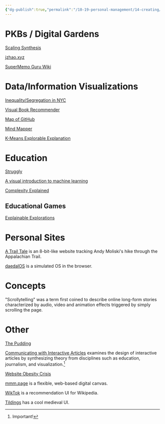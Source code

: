 ```yaml
---
{"dg-publish":true,"permalink":"/10-19-personal-management/14-creating/14-01-inspiration/website-inspiration/","tags":[" #inspiration/websites"]}
---
```



# PKBs / Digital Gardens

[Scaling Synthesis](https://scalingsynthesis.com/)

[jzhao.xyz](https://jzhao.xyz/)

[SuperMemo Guru Wiki](https://supermemo.guru/wiki/SuperMemo_Guru)

# Data/Information Visualizations 

[Inequality/Segregation in NYC](https://rayortigas.github.io/cs171-inequality-in-nyc/)

[Visual Book Recommender](https://nathanrooy.github.io/posts/2023-04-12/visual-book-recommender/)

[Map of GitHub](https://anvaka.github.io/map-of-github/#2/0/0)

[Mind Mapper](https://dynamicapproach.dev/infoPages/mindmapper)

[K-Means Explorable Explanation](https://k-means-explorable.vercel.app/)

# Education 

[Struggly](https://www.struggly.com/)

[A visual introduction to machine learning](http://www.r2d3.us/visual-intro-to-machine-learning-part-1/)

[Complexity Explained](https://complexityexplained.github.io/)

## Educational Games

[Explainable Explorations](https://explorabl.es/)

# Personal Sites

[A Trail Tale](https://atrailtale.com/) is an 8-bit-like website tracking Andy Moliski's hike through the Appalachian Trail.

[daedalOS](https://dustinbrett.com/) is a simulated OS in the browser.

# Concepts

"Scrollytelling" was a term first coined to describe online long-form stories characterized by audio, video and animation effects triggered by simply scrolling the page.

# Other

[The Pudding](https://pudding.cool/)

[Communicating with Interactive Articles](https://distill.pub/2020/communicating-with-interactive-articles/) examines the design of interactive articles by synthesizing theory from disciplines such as education, journalism, and visualization.[^1]

[Website Obesity Crisis](https://idlewords.com/talks/website_obesity.htm)

[mmm.page](https://build.mmm.page/explore) is a flexible, web-based digital canvas.

[WikTok](https://wiktok.org/) is a recommendation UI for Wikipedia.

[Tildings](https://tidings.potato.horse/) has a cool medieval UI.

[^1]: Important!




